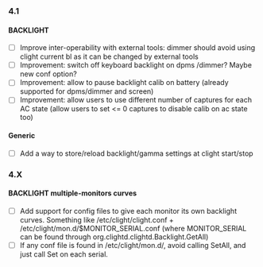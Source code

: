 ### 4.1

#### BACKLIGHT
- [ ] Improve inter-operability with external tools: dimmer should avoid using clight current bl as it can be changed by external tools
- [ ] Improvement: switch off keyboard backlight on dpms /dimmer? Maybe new conf option?
- [ ] Improvement: allow to pause backlight calib on battery (already supported for dpms/dimmer and screen)
- [ ] Improvement: allow users to use different number of captures for each AC state (allow users to set <= 0 captures to disable calib on ac state too)

#### Generic
- [ ] Add a way to store/reload backlight/gamma settings at clight start/stop

### 4.X

#### BACKLIGHT multiple-monitors curves
- [ ] Add support for config files to give each monitor its own backlight curves. Something like /etc/clight/clight.conf + /etc/clight/mon.d/$MONITOR_SERIAL.conf (where MONITOR_SERIAL can be found through org.clightd.clightd.Backlight.GetAll)
- [ ] If any conf file is found in /etc/clight/mon.d/, avoid calling SetAll, and just call Set on each serial.
